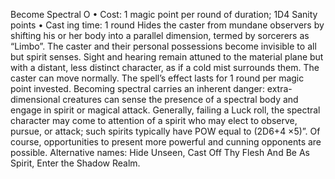 Become Spectral O
• Cost: 1 magic point per round of duration; 1D4 Sanity 
points
•
 Cast
ing time: 1 round
Hides the caster from mundane observers by shifting his 
or her body into a parallel dimension, termed by sorcerers 
as “Limbo”. The caster and their personal possessions 
become invisible to all but spirit senses. Sight and hearing 
remain attuned to the material plane but with a distant, 
less distinct character, as if a cold mist surrounds them. 
The caster can move normally. The spell’s effect lasts for 
1 round per magic point invested.
Becoming spectral carries an inherent danger: extra-
dimensional creatures can sense the presence of a spectral 
body and engage in spirit or magical attack. Generally, 
failing a Luck roll, the spectral character may come to 
attention of a spirit who may elect to observe, pursue, or 
attack; such spirits typically have POW equal to (2D6+4 
×5)”. Of course, opportunities to present more powerful 
and cunning opponents are possible.
Alternative names:  Hide Unseen, Cast Off Thy Flesh And 
Be As Spirit, Enter the Shadow Realm.

